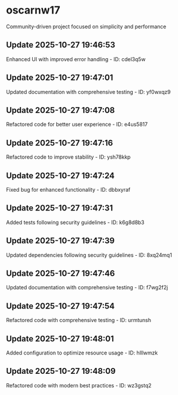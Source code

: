 # oscarnw17
Community-driven project focused on simplicity and performance

## Update 2025-10-27 19:46:53
Enhanced UI with improved error handling - ID: cdel3q5w


## Update 2025-10-27 19:47:01
Updated documentation with comprehensive testing - ID: yf0wxqz9


## Update 2025-10-27 19:47:08
Refactored code for better user experience - ID: e4us5817


## Update 2025-10-27 19:47:16
Refactored code to improve stability - ID: ysh78kkp


## Update 2025-10-27 19:47:24
Fixed bug for enhanced functionality - ID: dbbxyraf


## Update 2025-10-27 19:47:31
Added tests following security guidelines - ID: k6g8d8b3


## Update 2025-10-27 19:47:39
Updated dependencies following security guidelines - ID: 8xq24mq1


## Update 2025-10-27 19:47:46
Updated documentation with comprehensive testing - ID: f7wg2f2j


## Update 2025-10-27 19:47:54
Refactored code with comprehensive testing - ID: urmtunsh


## Update 2025-10-27 19:48:01
Added configuration to optimize resource usage - ID: hlllwmzk


## Update 2025-10-27 19:48:09
Refactored code with modern best practices - ID: wz3gstq2

